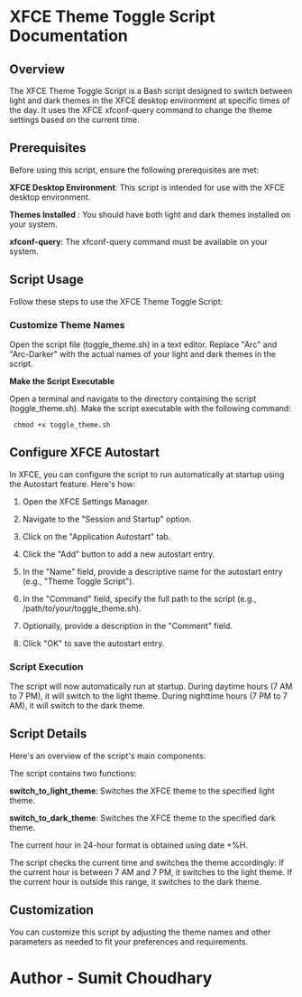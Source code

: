 # XFCE Theme Toggle Script Documentation

## Overview


The XFCE Theme Toggle Script is a Bash script designed to switch between light and dark themes in the XFCE desktop environment at specific times of the day. It uses the XFCE xfconf-query command to change the theme settings based on the current time.


## Prerequisites

Before using this script, ensure the following prerequisites are met:

  **XFCE Desktop Environment**: This script is intended for use with the XFCE desktop environment.
  
   **Themes Installed** : You should have both light and dark themes installed on your system.
   
   **xfconf-query**: The xfconf-query command must be available on your system.


  ## Script Usage

Follow these steps to use the XFCE Theme Toggle Script:

### Customize Theme Names

Open the script file (toggle_theme.sh) in a text editor. Replace "Arc" and "Arc-Darker" with the actual names of your light and dark themes in the script.

**Make the Script Executable**

Open a terminal and navigate to the directory containing the script (toggle_theme.sh). Make the script executable with the following command:


```  chmod +x toggle_theme.sh ``` 



## Configure XFCE Autostart

In XFCE, you can configure the script to run automatically at startup using the Autostart feature. Here's how:

1. Open the XFCE Settings Manager.

2. Navigate to the "Session and Startup" option.

3. Click on the "Application Autostart" tab.

4. Click the "Add" button to add a new autostart entry.

5. In the "Name" field, provide a descriptive name for the autostart entry (e.g., "Theme Toggle Script").
6. In the "Command" field, specify the full path to the script (e.g., /path/to/your/toggle_theme.sh).
7. Optionally, provide a description in the "Comment" field.
8. Click "OK" to save the autostart entry.

### Script Execution

The script will now automatically run at startup. During daytime hours (7 AM to 7 PM), it will switch to the light theme. During nighttime hours (7 PM to 7 AM), it will switch to the dark theme.


## Script Details

Here's an overview of the script's main components:

  The script contains two functions:
  
  **switch_to_light_theme**: Switches the XFCE theme to the specified light theme.
  
  **switch_to_dark_theme**: Switches the XFCE theme to the specified dark theme.

 The current hour in 24-hour format is obtained using date +%H.
 
 The script checks the current time and switches the theme accordingly:
        If the current hour is between 7 AM and 7 PM, it switches to the light theme.
        If the current hour is outside this range, it switches to the dark theme.

## Customization

You can customize this script by adjusting the theme names and other parameters as needed to fit your preferences and requirements.     



# Author - Sumit Choudhary
